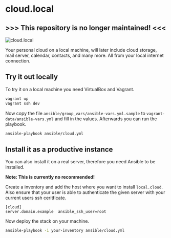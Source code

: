 # cloud.local

## >>> This repository is no longer maintained! <<<

![cloud.local](https://upload.wikimedia.org/wikipedia/commons/thumb/9/95/Cartoon_cloud.svg/320px-Cartoon_cloud.svg.png)

Your personal cloud on a local machine, will later include cloud storage, mail server, calendar, contacts, and many more. All from your local internet connection.

## Try it out locally

To try it on a local machine you need VirtualBox and Vagrant.

```bash
vagrant up
vagrant ssh dev
```

Now copy the file `ansible/group_vars/ansible-vars.yml.sample` to `vagrant-data/ansible-vars.yml` and fill in the values. Afterwards you can run the playbook.

```bash
ansible-playbook ansible/cloud.yml
```

## Install it as a productive instance

You can also install it on a real server, therefore you need Ansible to be installed.

**Note: This is currently no recommended!**

Create a inventory and add the host where you want to install `local.cloud`. Also ensure that your user is able to authenticate the given server with your current users ssh ceritficate.

```
[cloud]
server.domain.example  ansible_ssh_user=root
```

Now deploy the stack on your machine.

```bash
ansible-playbook -i your-inventory ansible/cloud.yml
```
